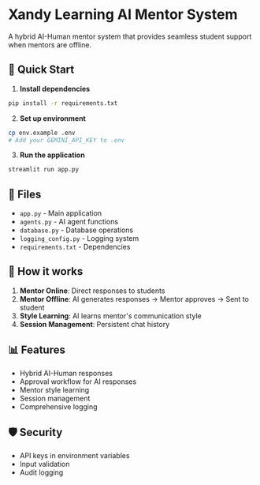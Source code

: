 # Xandy Learning AI Mentor System

A hybrid AI-Human mentor system that provides seamless student support when mentors are offline.

## 🚀 Quick Start

1. **Install dependencies**
```bash
pip install -r requirements.txt
```

2. **Set up environment**
```bash
cp env.example .env
# Add your GEMINI_API_KEY to .env
```

3. **Run the application**
```bash
streamlit run app.py
```

## 📁 Files

- `app.py` - Main application
- `agents.py` - AI agent functions
- `database.py` - Database operations
- `logging_config.py` - Logging system
- `requirements.txt` - Dependencies

## 🔧 How it works

1. **Mentor Online**: Direct responses to students
2. **Mentor Offline**: AI generates responses → Mentor approves → Sent to student
3. **Style Learning**: AI learns mentor's communication style
4. **Session Management**: Persistent chat history

## 📊 Features

- Hybrid AI-Human responses
- Approval workflow for AI responses
- Mentor style learning
- Session management
- Comprehensive logging

## 🛡️ Security

- API keys in environment variables
- Input validation
- Audit logging


